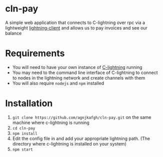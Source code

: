 # cln-pay

A simple web application that connects to C-lightning over rpc via a lightweight [lightning-client](https://github.com/BHBNETWORK/lightning-client-js) and allows us to pay invoices and see our balance

# Requirements

- You will need to have your own instance of [C-lightning](https://github.com/ElementsProject/lightning) running
- You may need to the command line interface of C-lightning to connect to nodes in the lightning network and create channels with them
- You will also require `nodejs` and `npm` installed

# Installation

1. `git clone https://github.com/agnjkafgh/cln-pay.git` on the same machine where c-lightning is running
2. `cd cln-pay`
3. `npm install`
4. Edit the config file in and add your appropriate lightning path. (The directory where c-lightning is installed on your system) 
5. `npm start`
